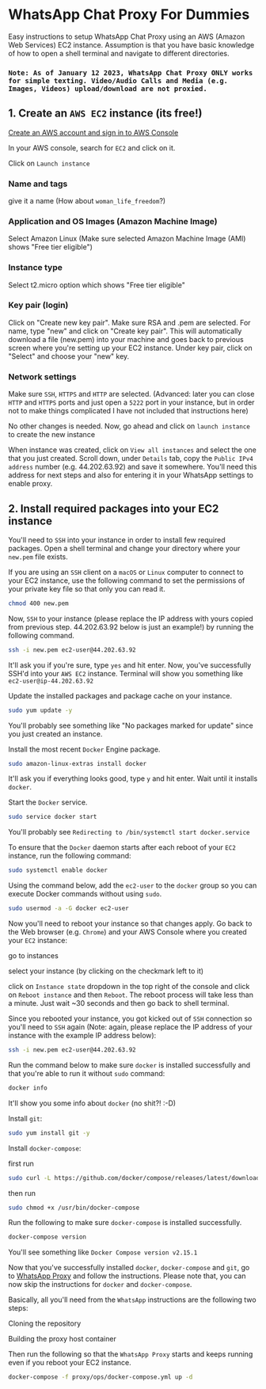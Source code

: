 # WhatsApp Chat Proxy For Dummies
Easy instructions to setup WhatsApp Chat Proxy using an AWS (Amazon Web Services) EC2 instance. Assumption is that you have basic knowledge of how to open a shell terminal and navigate to different directories. 


### `Note: As of January 12 2023, WhatsApp Chat Proxy ONLY works for simple texting. Video/Audio Calls and Media (e.g. Images, Videos) upload/download are not proxied.`


## 1. Create an `AWS EC2` instance (its free!)

[Create an AWS account and sign in to AWS Console](https://aws.amazon.com/console/)

In your AWS console, search for `EC2` and click on it.
 
Click on `Launch instance`

### Name and tags
give it a name (How about `woman_life_freedom`?)

### Application and OS Images (Amazon Machine Image)
Select Amazon Linux (Make sure selected Amazon Machine Image (AMI) shows "Free tier eligible")

### Instance type
Select t2.micro option which shows "Free tier eligible"

### Key pair (login)
Click on "Create new key pair". Make sure RSA and .pem are selected. For name, type "new" and click on "Create key pair". This will automatically download a file (new.pem) into your machine and goes back to previous screen where you're setting up your EC2 instance. Under key pair, click on "Select" and choose your "new" key. 

### Network settings
Make sure `SSH`, `HTTPS` and `HTTP` are selected. (Advanced: later you can close `HTTP` and `HTTPS` ports and just open a `5222` port in your instance, but in order not to make things complicated I have not included that instructions here)

No other changes is needed. Now, go ahead and click on `launch instance` to create the new instance

When instance was created, click on `View all instances` and select the one that you just created. Scroll down, under `Details` tab, copy the `Public IPv4 address` number (e.g. 44.202.63.92) and save it somewhere. You'll need this address for next steps and also for entering it in your WhatsApp settings to enable proxy. 

## 2. Install required packages into your EC2 instance

You'll need to `SSH` into your instance in order to install few required packages. 
Open a shell terminal and change your directory where your `new.pem` file exists. 

If you are using an `SSH` client on a `macOS` or `Linux` computer to connect to your EC2 instance, use the following command to set the permissions of your private key file so that only you can read it.

```bash
chmod 400 new.pem
```

Now, `SSH` to your instance (please replace the IP address with yours copied from previous step. 44.202.63.92 below is just an example!) by running the following command.

```bash
ssh -i new.pem ec2-user@44.202.63.92
```
It'll ask you if you're sure, type `yes` and hit enter. Now, you've successfully SSH'd into your `AWS EC2` instance. Terminal will show you something like `ec2-user@ip-44.202.63.92`


Update the installed packages and package cache on your instance.
```bash
sudo yum update -y
```
You'll probably see something like "No packages marked for update" since you just created an instance. 

Install the most recent `Docker` Engine package.
```bash
sudo amazon-linux-extras install docker
```
It'll ask you if everything looks good, type `y` and hit enter. Wait until it installs `docker`.

Start the `Docker` service.
```bash
sudo service docker start
```
You'll probably see `Redirecting to /bin/systemctl start docker.service`

To ensure that the `Docker` daemon starts after each reboot of your `EC2` instance, run the following command:
```bash
sudo systemctl enable docker
```

Using the command below, add the `ec2-user` to the `docker` group so you can execute Docker commands without using `sudo`.
```bash
sudo usermod -a -G docker ec2-user
```

Now you'll need to reboot your instance so that changes apply. Go back to the Web browser (e.g. `Chrome`) and your AWS Console where you created your `EC2` instance:

go to instances

select your instance (by clicking on the checkmark left to it)

click on `Instance state` dropdown in the top right of the console and click on `Reboot instance` and then `Reboot`. The reboot process will take less than a minute. Just wait ~30 seconds and then go back to shell terminal.

Since you rebooted your instance, you got kicked out of `SSH` connection so you'll need to `SSH` again (Note: again, please replace the IP address of your instance with the example IP address below):
```bash
ssh -i new.pem ec2-user@44.202.63.92
```

Run the command below to make sure `docker` is installed successfully and that you're able to run it without `sudo` command:
```bash
docker info
```
It'll show you some info about `docker` (no shit?! :-D) 

Install `git`:
```bash
sudo yum install git -y
```

Install `docker-compose`:

first run 
```bash
sudo curl -L https://github.com/docker/compose/releases/latest/download/docker-compose-$(uname -s)-$(uname -m) -o /usr/bin/docker-compose
```

then run
```bash
sudo chmod +x /usr/bin/docker-compose
```

Run the following to make sure `docker-compose` is installed successfully.
```bash
docker-compose version
```
You'll see something like `Docker Compose version v2.15.1`


Now that you've successfully installed `docker`, `docker-compose` and `git`, go to [WhatsApp Proxy](https://github.com/WhatsApp/proxy) and follow the instructions. Please note that, you can now skip the instructions for `docker` and `docker-compose`. 

Basically, all you'll need from the `WhatsApp` instructions are the following two steps:

Cloning the repository

Building the proxy host container 

Then run the following so that the `WhatsApp Proxy` starts and keeps running even if you reboot your EC2 instance.
```bash
docker-compose -f proxy/ops/docker-compose.yml up -d
```


